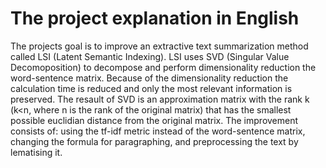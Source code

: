 # The project explanation in English
  The projects goal is to improve an extractive text summarization method called LSI (Latent Semantic Indexing). LSI uses SVD (Singular Value Decomoposition) to decompose and perform dimensionality reduction the word-sentence matrix. Because of the dimensionality reduction the calculation time is reduced and only the most relevant information is preserved. The resault of SVD is an approximation matrix with the rank k (k<n, where n is the rank of the original matrix) that has the smallest possible euclidian distance from the original matrix. The improvement consists of: using the tf-idf metric instead of the word-sentence matrix, changing the formula for paragraphing, and preprocessing the text by lematising it.    
